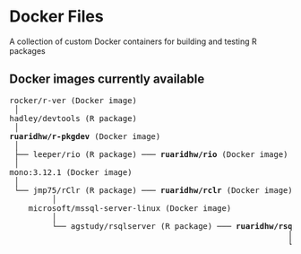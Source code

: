 # Docker Files

A collection of custom Docker containers for building and testing R packages

## Docker images currently available
<pre>
rocker/r-ver (Docker image)
 │
hadley/devtools (R package)
 │
<b>ruaridhw/r-pkgdev</b> (Docker image)
 │
 ├── leeper/rio (R package) ─── <b>ruaridhw/rio</b> (Docker image)
 │
mono:3.12.1 (Docker image)
 │
 └── jmp75/rClr (R package) ─── <b>ruaridhw/rclr</b> (Docker image)
         │
    microsoft/mssql-server-linux (Docker image)
         │
         └── agstudy/rsqlserver (R package) ─── <b>ruaridhw/rsqlserver</b> (Docker image)
                                                           │
                                                           └── rocker/rstudio (Docker image) ─── <b>ruaridhw/rsqlserver-rstudio</b> (Docker image)
</pre>
